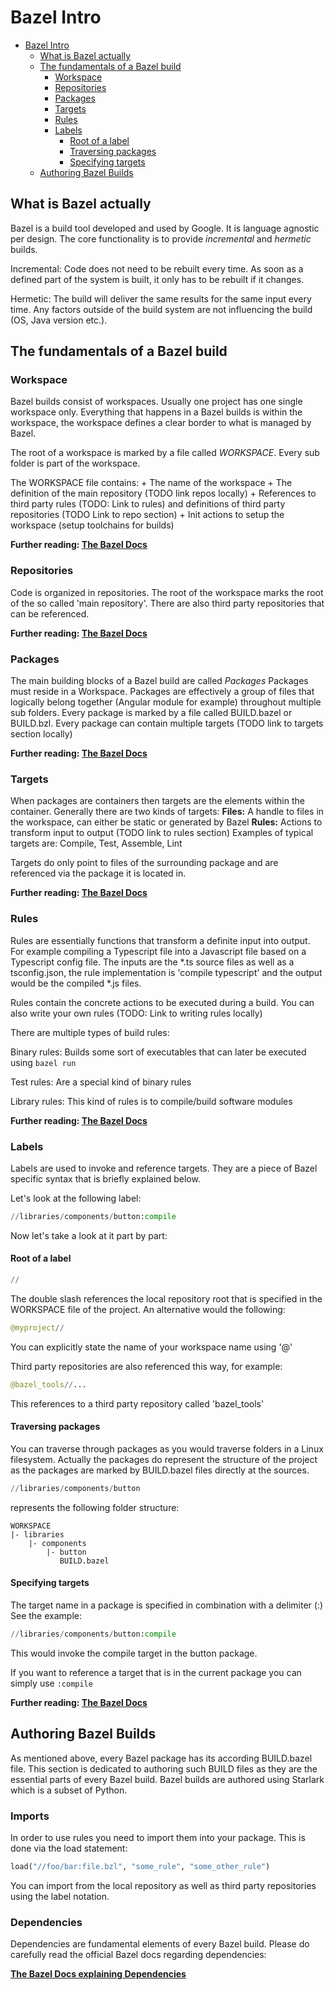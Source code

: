 # Bazel Intro

- [Bazel Intro](#bazel-intro)
  - [What is Bazel actually](#what-is-bazel-actually)
  - [The fundamentals of a Bazel build](#the-fundamentals-of-a-bazel-build)
    - [Workspace](#workspace)
    - [Repositories](#repositories)
    - [Packages](#packages)
    - [Targets](#targets)
    - [Rules](#rules)
    - [Labels](#labels)
      - [Root of a label](#root-of-a-label)
      - [Traversing packages](#traversing-packages)
      - [Specifying targets](#specifying-targets)
  - [Authoring Bazel Builds](#authoring-bazel-builds)

## What is Bazel actually

Bazel is a build tool developed and used by Google. It is language agnostic per design. The core functionality is to provide *incremental* and *hermetic* builds.

Incremental: Code does not need to be rebuilt every time. As soon as a defined part of the system is built, it only has to be rebuilt if it changes.

Hermetic: The build will deliver the same results for the same input every time. Any factors outside of the build system are not influencing the build (OS, Java version etc.).

## The fundamentals of a Bazel build

### Workspace

Bazel builds consist of workspaces. Usually one project has one single workspace only. Everything that happens in a Bazel builds is within the workspace, the workspace defines a clear border to what is managed by Bazel.

The root of a workspace is marked by a file called *WORKSPACE*. Every sub folder is part of the workspace.

The WORKSPACE file contains:
    + The name of the workspace
    + The definition of the main repository (TODO link repos locally)
    + References to third party rules (TODO: Link to rules) and definitions of third party repositories (TODO Link to repo section)
    + Init actions to setup the workspace (setup toolchains for builds)

**Further reading: [The Bazel Docs](https://docs.bazel.build/versions/3.4.0/build-ref.html#workspace)**

### Repositories

Code is organized in repositories. The root of the workspace marks the root of the so called 'main repository'. There are also third party repositories that can be referenced.

**Further reading: [The Bazel Docs](https://docs.bazel.build/versions/3.4.0/build-ref.html#workspace)**

### Packages

The main building blocks of a Bazel build are called *Packages*
Packages must reside in a Workspace. Packages are effectively a group of files that logically belong together (Angular module for example) throughout multiple sub folders. Every package is marked by a file called BUILD.bazel or BUILD.bzl. Every package can contain multiple targets (TODO link to targets section locally)

**Further reading: [The Bazel Docs](https://docs.bazel.build/versions/3.4.0/build-ref.html#packages)**

### Targets

When packages are containers then targets are the elements within the container. Generally there are two kinds of targets:
**Files:** A handle to files in the workspace, can either be static or generated by Bazel
**Rules:** Actions to transform input to output (TODO link to rules section)
Examples of typical targets are: Compile, Test, Assemble, Lint

Targets do only point to files of the surrounding package and are referenced via the package it is located in.

**Further reading: [The Bazel Docs](https://docs.bazel.build/versions/3.4.0/build-ref.html#targets)**

### Rules

Rules are essentially functions that transform a definite input into output. For example compiling a Typescript file into a Javascript file based on a Typescript config file. The inputs are the \*.ts source files as well as a tsconfig.json, the rule implementation is 'compile typescript' and the output would be the compiled \*.js files.

Rules contain the concrete actions to be executed during a build. You can also write your own rules (TODO: Link to writing rules locally)

There are multiple types of build rules:

Binary rules: Builds some sort of executables that can later be executed using `bazel run`

Test rules: Are a special kind of binary rules

Library rules: This kind of rules is to compile/build software modules 

**Further reading: [The Bazel Docs](https://docs.bazel.build/versions/3.4.0/build-ref.html#rules)**

### Labels

Labels are used to invoke and reference targets. They are a piece of Bazel specific syntax that is briefly explained below.

Let's look at the following label:

```python
//libraries/components/button:compile
```

Now let's take a look at it part by part:

#### Root of a label

```python
//
```

The double slash references the local repository root that is specified in the WORKSPACE file of the project. An alternative would the following:

```python
@myproject//
```

You can explicitly state the name of your workspace name using '@'

Third party repositories are also referenced this way, for example:

```python
@bazel_tools//...
```

This references to a third party repository called 'bazel_tools'

#### Traversing packages

You can traverse through packages as you would traverse folders in a Linux filesystem. Actually the packages do represent the structure of the project as the packages are marked by BUILD.bazel files directly at the sources.

```python
//libraries/components/button
```

represents the following folder structure:

```shell
WORKSPACE
|- libraries
    |- components
        |- button
           BUILD.bazel
```

#### Specifying targets

The target name in a package is specified in combination with a delimiter (:)
See the example:

```python
//libraries/components/button:compile
```

This would invoke the compile target in the button package.

If you want to reference a target that is in the current package you can simply use `:compile`

**Further reading: [The Bazel Docs](https://docs.bazel.build/versions/3.4.0/build-ref.html#labels)**

## Authoring Bazel Builds

As mentioned above, every Bazel package has its according BUILD.bazel file. This section is dedicated to authoring such BUILD files as they are the essential parts of every Bazel build. Bazel builds are authored using Starlark which is a subset of Python. 

### Imports

In order to use rules you need to import them into your package. This is done via the load statement:

```python
load("//foo/bar:file.bzl", "some_rule", "some_other_rule")
```
 You can import from the local repository as well as third party repositories using the label notation.


 ### Dependencies

 Dependencies are fundamental elements of every Bazel build. Please do carefully read the official Bazel docs regarding dependencies:

**[The Bazel Docs explaining Dependencies](https://docs.bazel.build/versions/3.4.0/build-ref.html#dependencies)**

